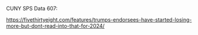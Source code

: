 CUNY SPS Data 607:

https://fivethirtyeight.com/features/trumps-endorsees-have-started-losing-more-but-dont-read-into-that-for-2024/
